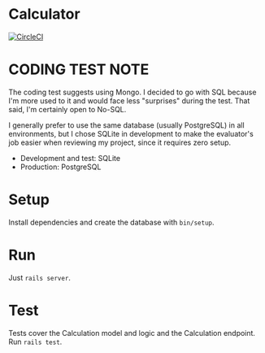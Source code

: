 # Calculator

[![CircleCI](https://circleci.com/gh/jmosouza/calculator-rails.svg?style=svg&circle-token=c4b689a45e7e13f06f394380e9b1e2a2234ce68d)](https://circleci.com/gh/jmosouza/calculator-rails)

# CODING TEST NOTE

The coding test suggests using Mongo. I decided to go with SQL because I'm more used to it and would face less "surprises" during the test. That said, I'm certainly open to No-SQL.

I generally prefer to use the same database (usually PostgreSQL) in all environments, but I chose SQLite in development to make the evaluator's job easier when reviewing my project, since it requires zero setup.

* Development and test: SQLite
* Production: PostgreSQL

# Setup

Install dependencies and create the database with `bin/setup`.

# Run

Just `rails server`.

# Test

Tests cover the Calculation model and logic and the Calculation endpoint. Run `rails test`.
